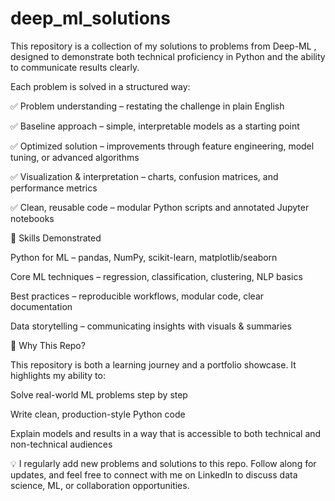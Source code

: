 # deep_ml_solutions
This repository is a collection of my solutions to problems from Deep-ML , designed to demonstrate both technical proficiency in Python and the ability to communicate results clearly.

Each problem is solved in a structured way:

✅ Problem understanding – restating the challenge in plain English

✅ Baseline approach – simple, interpretable models as a starting point

✅ Optimized solution – improvements through feature engineering, model tuning, or advanced algorithms

✅ Visualization & interpretation – charts, confusion matrices, and performance metrics

✅ Clean, reusable code – modular Python scripts and annotated Jupyter notebooks

🔹 Skills Demonstrated

Python for ML – pandas, NumPy, scikit-learn, matplotlib/seaborn

Core ML techniques – regression, classification, clustering, NLP basics

Best practices – reproducible workflows, modular code, clear documentation

Data storytelling – communicating insights with visuals & summaries

🔹 Why This Repo?

This repository is both a learning journey and a portfolio showcase.
It highlights my ability to:

Solve real-world ML problems step by step

Write clean, production-style Python code

Explain models and results in a way that is accessible to both technical and non-technical audiences

💡 I regularly add new problems and solutions to this repo. Follow along for updates, and feel free to connect with me on LinkedIn
 to discuss data science, ML, or collaboration opportunities.